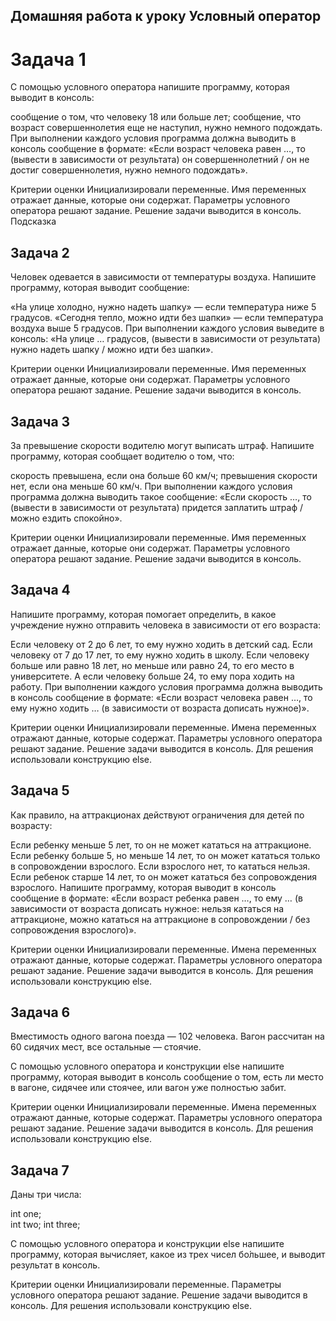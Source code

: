 ## Домашняя работа к уроку Условный оператор
# Задача 1
С помощью условного оператора напишите программу, которая выводит в консоль:

сообщение о том, что человеку 18 или больше лет;
сообщение, что возраст совершеннолетия еще не наступил, нужно немного подождать.
При выполнении каждого условия программа должна выводить в консоль сообщение в формате: «Если возраст человека равен …, то (вывести в зависимости от результата) он совершеннолетний / он не достиг совершеннолетия, нужно немного подождать».


Критерии оценки
Инициализировали переменные.
Имя переменных отражает данные, которые они содержат.
Параметры условного оператора решают задание.
Решение задачи выводится в консоль.
Подсказка



## Задача 2
Человек одевается в зависимости от температуры воздуха. Напишите программу, которая выводит сообщение:

«На улице холодно, нужно надеть шапку» — если температура ниже 5 градусов.
«Сегодня тепло, можно идти без шапки» — если температура воздуха выше 5 градусов.
При выполнении каждого условия выведите в консоль: «На улице … градусов, (вывести в зависимости от результата) нужно надеть шапку / можно идти без шапки».


Критерии оценки
Инициализировали переменные.
Имя переменных отражает данные, которые они содержат.
Параметры условного оператора решают задание.
Решение задачи выводится в консоль.

## Задача 3
За превышение скорости водителю могут выписать штраф. Напишите программу, которая сообщает водителю о том, что:

 скорость превышена, если она больше 60 км/ч;
 превышения скорости нет, если она меньше 60 км/ч.
При выполнении каждого условия программа должна выводить такое сообщение: «Если скорость …, то (вывести в зависимости от результата) придется заплатить штраф / можно ездить спокойно».


 Критерии оценки
 Инициализировали переменные.
 Имя переменных отражает данные, которые они содержат.
 Параметры условного оператора решают задание.
 Решение задачи выводится в консоль.

## Задача 4
Напишите программу, которая помогает определить, в какое учреждение нужно отправить человека в зависимости от его возраста:

 Если человеку от 2 до 6 лет, то ему нужно ходить в детский сад.
 Если человеку от 7 до 17 лет, то ему нужно ходить в школу.
 Если человеку больше или равно 18 лет, но меньше или равно 24, то его место в университете.
 А если человеку больше 24, то ему пора ходить на работу.
При выполнении каждого условия программа должна выводить в консоль сообщение в формате: «Если возраст человека равен …, то ему нужно ходить … (в зависимости от возраста дописать нужное)».


 Критерии оценки
 Инициализировали переменные.
 Имена переменных отражают данные, которые содержат.
 Параметры условного оператора решают задание.
 Решение задачи выводится в консоль.
 Для решения использовали конструкцию else.

## Задача 5
Как правило, на аттракционах действуют ограничения для детей по возрасту:

 Если ребенку меньше 5 лет, то он не может кататься на аттракционе.
 Если ребенку больше 5, но меньше 14 лет, то он может кататься только в сопровождении взрослого. Если взрослого нет, то кататься нельзя.
 Если ребенок старше 14 лет, то он может кататься без сопровождения взрослого.
Напишите программу, которая выводит в консоль сообщение в формате: «Если возраст ребенка равен …, то ему … (в зависимости от возраста дописать нужное: нельзя кататься на аттракционе, можно кататься на аттракционе в сопровождении / без сопровождения взрослого)».


 Критерии оценки
 Инициализировали переменные.
 Имена переменных отражают данные, которые содержат.
 Параметры условного оператора решают задание.
 Решение задачи выводится в консоль.
 Для решения использовали конструкцию else.

## Задача 6
Вместимость одного вагона поезда — 102 человека. Вагон рассчитан на 60 сидячих мест, все остальные — стоячие.

С помощью условного оператора и конструкции else напишите программу, которая выводит в консоль сообщение о том, есть ли место в вагоне, сидячее или стоячее, или вагон уже полностью забит.


 Критерии оценки
 Инициализировали переменные.
 Имена переменных отражают данные, которые содержат.
 Параметры условного оператора решают задание.
 Решение задачи выводится в консоль.
 Для решения использовали конструкцию else.

## Задача 7
Даны три числа:

int one;  
int two; 
int three;

С помощью условного оператора и конструкции else напишите программу, которая вычисляет, какое из трех чисел бо́льшее, и выводит результат в консоль.


 Критерии оценки
 Инициализировали переменные.
 Параметры условного оператора решают задание.
 Решение задачи выводится в консоль.
 Для решения использовали конструкцию else.
